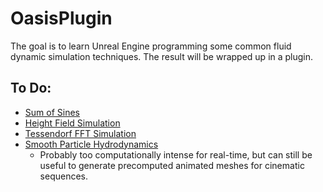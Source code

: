 OasisPlugin
===========
 The goal is to learn Unreal Engine programming some common fluid dynamic simulation techniques. The result will be wrapped up in a plugin.

 ## To Do:
 * [Sum of Sines](http://http.developer.nvidia.com/GPUGems/gpugems_ch01.html)
 * [Height Field Simulation](http://matthias-mueller-fischer.ch/talks/GDC2008.pdf)
 * [Tessendorf FFT Simulation](http://graphics.ucsd.edu/courses/rendering/2005/jdewall/tessendorf.pdf)
 * [Smooth Particle Hydrodynamics](https://software.intel.com/en-us/articles/fluid-simulation-for-video-games-part-15/)
   * Probably too computationally intense for real-time, but can still be useful to generate precomputed animated meshes for cinematic sequences.
 